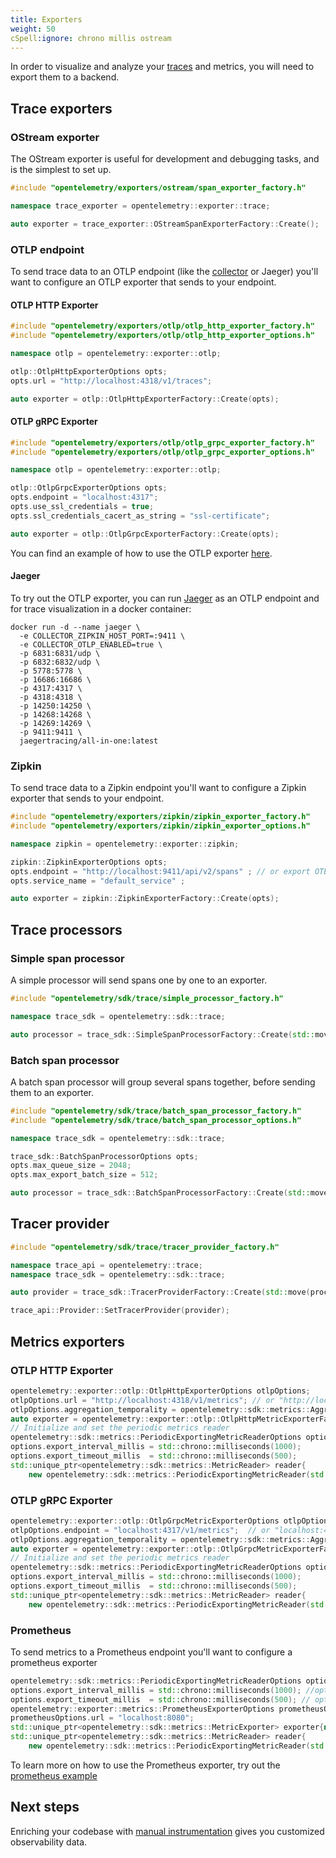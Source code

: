```yaml
---
title: Exporters
weight: 50
cSpell:ignore: chrono millis ostream
---
```


<!-- markdownlint-disable no-duplicate-heading -->

In order to visualize and analyze your [traces](/docs/concepts/signals/traces/)
and metrics, you will need to export them to a backend.

## Trace exporters

### OStream exporter

The OStream exporter is useful for development and debugging tasks, and is the
simplest to set up.

```cpp
#include "opentelemetry/exporters/ostream/span_exporter_factory.h"

namespace trace_exporter = opentelemetry::exporter::trace;

auto exporter = trace_exporter::OStreamSpanExporterFactory::Create();
```

### OTLP endpoint

To send trace data to an OTLP endpoint (like the [collector](/docs/collector) or
Jaeger) you'll want to configure an OTLP exporter that sends to your endpoint.

#### OTLP HTTP Exporter

```cpp
#include "opentelemetry/exporters/otlp/otlp_http_exporter_factory.h"
#include "opentelemetry/exporters/otlp/otlp_http_exporter_options.h"

namespace otlp = opentelemetry::exporter::otlp;

otlp::OtlpHttpExporterOptions opts;
opts.url = "http://localhost:4318/v1/traces";

auto exporter = otlp::OtlpHttpExporterFactory::Create(opts);
```

#### OTLP gRPC Exporter

```cpp
#include "opentelemetry/exporters/otlp/otlp_grpc_exporter_factory.h"
#include "opentelemetry/exporters/otlp/otlp_grpc_exporter_options.h"

namespace otlp = opentelemetry::exporter::otlp;

otlp::OtlpGrpcExporterOptions opts;
opts.endpoint = "localhost:4317";
opts.use_ssl_credentials = true;
opts.ssl_credentials_cacert_as_string = "ssl-certificate";

auto exporter = otlp::OtlpGrpcExporterFactory::Create(opts);
```

You can find an example of how to use the OTLP exporter
[here](https://github.com/open-telemetry/opentelemetry-cpp/blob/main/examples/otlp/README.md).

#### Jaeger

To try out the OTLP exporter, you can run
[Jaeger](https://www.jaegertracing.io/) as an OTLP endpoint and for trace
visualization in a docker container:

```shell
docker run -d --name jaeger \
  -e COLLECTOR_ZIPKIN_HOST_PORT=:9411 \
  -e COLLECTOR_OTLP_ENABLED=true \
  -p 6831:6831/udp \
  -p 6832:6832/udp \
  -p 5778:5778 \
  -p 16686:16686 \
  -p 4317:4317 \
  -p 4318:4318 \
  -p 14250:14250 \
  -p 14268:14268 \
  -p 14269:14269 \
  -p 9411:9411 \
  jaegertracing/all-in-one:latest
```

### Zipkin

To send trace data to a Zipkin endpoint you'll want to configure a Zipkin
exporter that sends to your endpoint.

```cpp
#include "opentelemetry/exporters/zipkin/zipkin_exporter_factory.h"
#include "opentelemetry/exporters/zipkin/zipkin_exporter_options.h"

namespace zipkin = opentelemetry::exporter::zipkin;

zipkin::ZipkinExporterOptions opts;
opts.endpoint = "http://localhost:9411/api/v2/spans" ; // or export OTEL_EXPORTER_ZIPKIN_ENDPOINT="..."
opts.service_name = "default_service" ;

auto exporter = zipkin::ZipkinExporterFactory::Create(opts);
```

## Trace processors

### Simple span processor

A simple processor will send spans one by one to an exporter.

```cpp
#include "opentelemetry/sdk/trace/simple_processor_factory.h"

namespace trace_sdk = opentelemetry::sdk::trace;

auto processor = trace_sdk::SimpleSpanProcessorFactory::Create(std::move(exporter));
```

### Batch span processor

A batch span processor will group several spans together, before sending them to
an exporter.

```cpp
#include "opentelemetry/sdk/trace/batch_span_processor_factory.h"
#include "opentelemetry/sdk/trace/batch_span_processor_options.h"

namespace trace_sdk = opentelemetry::sdk::trace;

trace_sdk::BatchSpanProcessorOptions opts;
opts.max_queue_size = 2048;
opts.max_export_batch_size = 512;

auto processor = trace_sdk::BatchSpanProcessorFactory::Create(std::move(exporter), opts);
```

## Tracer provider

```cpp
#include "opentelemetry/sdk/trace/tracer_provider_factory.h"

namespace trace_api = opentelemetry::trace;
namespace trace_sdk = opentelemetry::sdk::trace;

auto provider = trace_sdk::TracerProviderFactory::Create(std::move(processor));

trace_api::Provider::SetTracerProvider(provider);
```

## Metrics exporters

### OTLP HTTP Exporter

```cpp
opentelemetry::exporter::otlp::OtlpHttpExporterOptions otlpOptions;
otlpOptions.url = "http://localhost:4318/v1/metrics"; // or "http://localhost:4318/
otlpOptions.aggregation_temporality = opentelemetry::sdk::metrics::AggregationTemporality::kCumulative; // or kDelta
auto exporter = opentelemetry::exporter::otlp::OtlpHttpMetricExporterFactory::Create(otlpOptions);
// Initialize and set the periodic metrics reader
opentelemetry::sdk::metrics::PeriodicExportingMetricReaderOptions options;
options.export_interval_millis = std::chrono::milliseconds(1000);
options.export_timeout_millis  = std::chrono::milliseconds(500);
std::unique_ptr<opentelemetry::sdk::metrics::MetricReader> reader{
    new opentelemetry::sdk::metrics::PeriodicExportingMetricReader(std::move(exporter), options)};
```

### OTLP gRPC Exporter

```cpp
opentelemetry::exporter::otlp::OtlpGrpcMetricExporterOptions otlpOptions;
otlpOptions.endpoint = "localhost:4317/v1/metrics";  // or "localhost:4317
otlpOptions.aggregation_temporality = opentelemetry::sdk::metrics::AggregationTemporality::kDelta; // or kCumulative
auto exporter = opentelemetry::exporter::otlp::OtlpGrpcMetricExporterFactory::Create(otlpOptions);
// Initialize and set the periodic metrics reader
opentelemetry::sdk::metrics::PeriodicExportingMetricReaderOptions options;
options.export_interval_millis = std::chrono::milliseconds(1000);
options.export_timeout_millis  = std::chrono::milliseconds(500);
std::unique_ptr<opentelemetry::sdk::metrics::MetricReader> reader{
    new opentelemetry::sdk::metrics::PeriodicExportingMetricReader(std::move(exporter), options)};
```

### Prometheus

To send metrics to a Prometheus endpoint you'll want to configure a prometheus
exporter

```cpp
opentelemetry::sdk::metrics::PeriodicExportingMetricReaderOptions options;
options.export_interval_millis = std::chrono::milliseconds(1000); //optional, to override default values
options.export_timeout_millis  = std::chrono::milliseconds(500); // optional, to override default values
opentelemetry::exporter::metrics::PrometheusExporterOptions prometheusOptions;
prometheusOptions.url = "localhost:8080";
std::unique_ptr<opentelemetry::sdk::metrics::MetricExporter> exporter{new opentelemetry::exporter::metrics::PrometheusExporter(prometheusOptions)};
std::unique_ptr<opentelemetry::sdk::metrics::MetricReader> reader{
    new opentelemetry::sdk::metrics::PeriodicExportingMetricReader(std::move(exporter), options)};
```

To learn more on how to use the Prometheus exporter, try out the
[prometheus example](https://github.com/open-telemetry/opentelemetry-cpp/tree/main/examples/prometheus)

## Next steps

Enriching your codebase with
[manual instrumentation](/docs/instrumentation/cpp/manual) gives you customized
observability data.
